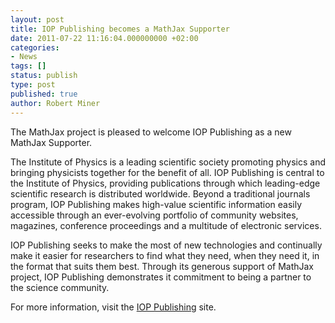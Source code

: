 ```yaml
---
layout: post
title: IOP Publishing becomes a MathJax Supporter
date: 2011-07-22 11:16:04.000000000 +02:00
categories:
- News
tags: []
status: publish
type: post
published: true
author: Robert Miner
---
```


The MathJax project is pleased to welcome IOP Publishing as a new MathJax Supporter.

The Institute of Physics is a leading scientific society promoting physics and bringing physicists together for the benefit of all. IOP Publishing is central to the Institute of Physics, providing publications through which leading-edge scientific research is distributed worldwide. Beyond a traditional journals program, IOP Publishing makes high-value scientific information easily accessible through an ever-evolving portfolio of community websites, magazines, conference proceedings and a multitude of electronic services.

IOP Publishing seeks to make the most of new technologies and continually make it easier for researchers to find what they need, when they need it, in the format that suits them best. Through its generous support of MathJax project, IOP Publishing demonstrates it commitment to being a partner to the science community.  

For more information, visit the [IOP Publishing](http://publishing.iop.org/) site.